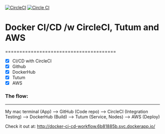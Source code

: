 [![CircleCI](https://img.shields.io/circleci/project/BrightFlair/PHP.Gt.svg)]() [![Circle CI](https://circleci.com/gh/gunjan5/Docker-CI-CD-Workflow.svg?style=svg)](https://circleci.com/gh/gunjan5/Docker-CI-CD-Workflow)

# Docker CI/CD /w CircleCI, Tutum and AWS
=======================================

- [x] CI/CD with CircleCI 
- [x] Github
- [x] DockerHub
- [x] Tutum
- [x] AWS

### The flow:
------------

My mac terminal (App) --> GitHub (Code repo) --> CircleCI (Integration Testing) --> DockerHub (Build) --> Tutum (Service, Nodes) --> AWS (Deploy)


Check it out at: http://docker-ci-cd-workflow.6b81885b.svc.dockerapp.io/


